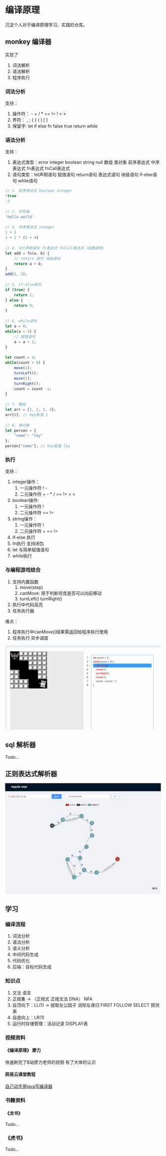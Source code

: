 # 编译原理

沉淀个人对于编译原理学习、实践的仓库。

## monkey 编译器
实现了

1. 词法解析
2. 语法解析
3. 程序执行

### 词法分析

支持：

1. 操作符： - + / * == != ! < >
2. 界符： , ; { } ( ) [ ]
3. 保留字: let if else fn false true return while

### 语法分析

支持：

1. 表达式类型：error integer boolean string null 数组 类对象 前序表达式 中序表达式 fn表达式 fnCall表达式
2. 语句类型：let声明语句 赋值语句 return语句 表达式语句 块级语句 if-else语句 while语句

```javascript
// 1. 前序表达式 boolean integer
!true
-3

// 2. 字符串
'hello world'

// 3. 中序表达式 integer
1 + 1
1 + 2 * (3 + 4)

// 4. let声明语句 fn表达式 fnCall表达式（函数调用）
let add = fn(a, b) {
    // return 语句 块级语句
    return a + b;
}
add(1, 2);

// 5. if-else语句
if (true) {
    return 1;
} else {
    return 0;
}

// 6. while语句
let a = 0;
while(a < 5) {
    // 赋值语句
    a = a + 1;
}

let count = 4;
while(count > 0) {
    move(1);
    turnLeft();
    move(1);
    turnRight();
    count = count -1;
}

// 7. 数组
let arr = [1, 2, 3, 4];
arr[0]; // key取值 1

// 8. 类对象
let person = {
    "name": "lky"
};
person["name"]; // key取值 lky
```

### 执行

支持：

1. integer操作：
    1. 一元操作符 ! -
    2. 二元操作符 + - * / == != > <
2. boolean操作:
    1. 一元操作符 !
    2. 二元操作符 == !=
3. string操作：
    1. 一元操作符 !
    2. 二元操作符 + == !=
4. if-else 执行
5. fn执行 支持闭包
6. let 与简单赋值语句
7. while执行

### 与编程游戏结合

1. 支持内置函数
    1. move(step)
    2. canMove: 用于判断坦克是否可以向前移动
    3. turnLeft() turnRight()
2. 执行中代码高亮
3. 任务执行器

难点：

1. 程序执行中canMove()结果需返回给程序执行使用
2. 任务执行 异步调度

![效果图](https://github.com/CorleoneYu/compiler/blob/master/program-game.gif)


## sql 解析器

Todo...

## 正则表达式解析器

![效果图](https://github.com/CorleoneYu/compiler/blob/master/regular.jpg)


## 学习

### 编译流程

1. 词法分析
2. 语法分析
3. 语义分析
4. 中间代码生成
5. 代码优化
6. 后端：目标代码生成

### 知识点

1. 文法 语言
2. 正规集 -> （正规式 正规文法 DNA） NFA
3. 自顶向下：LL(1) -> 提取左公因子 消除左递归 FIRST FOLLOW SELECT 预测表
4. 自底向上：LR(1)
5. 运行时存储管理：活动记录 DISPLAY表

### 视频资料

#### 《编译原理》 廖力

快速刷完了B站廖力老师的视频 有了大体的认识

#### 网易云课堂教程

[自己动手用java写编译器](https://study.163.com/provider/7600199/course.htm)

### 书籍资料

#### 《龙书》

Todo...

### 《虎书》

Todo...
